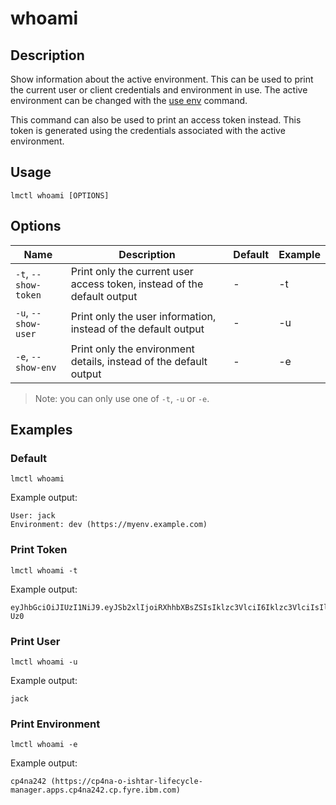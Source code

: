 # whoami

## Description

Show information about the active environment. This can be used to print the current user or client credentials and environment in use. The active environment can be changed with the [use env](./use-env.md) command.

This command can also be used to print an access token instead. This token is generated using the credentials associated with the active environment.

## Usage

```
lmctl whoami [OPTIONS]
```

## Options

| Name                 | Description                                                             | Default | Example |
| -------------------- | ----------------------------------------------------------------------- | ------- | ------- |
| `-t`, `--show-token` | Print only the current user access token, instead of the default output | -       | -t      |
| `-u`, `--show-user`  | Print only the user information, instead of the default output          | -       | -u      |
| `-e`, `--show-env`   | Print only the environment details, instead of the default output       | -       | -e      |

> Note: you can only use one of `-t`, `-u` or `-e`. 

## Examples

### Default

```
lmctl whoami
```

Example output:
```
User: jack
Environment: dev (https://myenv.example.com)
```

### Print Token

```
lmctl whoami -t 
```

Example output:
```
eyJhbGciOiJIUzI1NiJ9.eyJSb2xlIjoiRXhhbXBsZSIsIklzc3VlciI6Iklzc3VlciIsIlVzZXJuYW1lIjoiRXhhbXBsZSIsImV4cCI6MTY4MTczMTk5NywiaWF0IjoxNjgxNzMxOTk3fQ.siBmQylXDJw8ESxMEy3Xk2A9NGQytyj2Fvp4l7l-Uz0
```

### Print User

```
lmctl whoami -u
```

Example output:
```
jack
```

### Print Environment

```
lmctl whoami -e
```

Example output:
```
cp4na242 (https://cp4na-o-ishtar-lifecycle-manager.apps.cp4na242.cp.fyre.ibm.com)
```